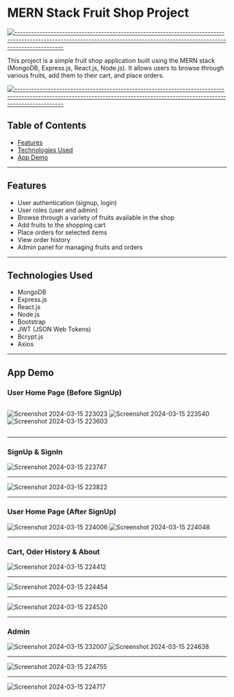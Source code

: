 # MERN Stack Fruit Shop Project

[![-----------------------------------------------------------------------------------------------------------------------------------------------------------------------------](
https://raw.githubusercontent.com/andreasbm/readme/master/assets/lines/aqua.png)](https://github.com/BaseMax?tab=repositories)

This project is a simple fruit shop application built using the MERN stack (MongoDB, Express.js, React.js, Node.js). It allows users to browse through various fruits, add them to their cart, and place orders.

[![-----------------------------------------------------------------------------------------------------------------------------------------------------------------------------](
https://raw.githubusercontent.com/andreasbm/readme/master/assets/lines/aqua.png)](https://github.com/BaseMax?tab=repositories)

## Table of Contents

- [Features](#features)
- [Technologies Used](#technologies-used)
- [App Demo](#app-demo)

---

## Features

- User authentication (signup, login)
- User roles (user and admin)
- Browse through a variety of fruits available in the shop
- Add fruits to the shopping cart
- Place orders for selected items
- View order history
- Admin panel for managing fruits and orders


---

## Technologies Used

- MongoDB
- Express.js
- React.js
- Node.js
- Bootstrap
- JWT (JSON Web Tokens)
- Bcrypt.js
- Axios

---

## App Demo 

### User Home Page (Before SignUp)

<div style="display: flex; justify-content: space-between;">

![Screenshot 2024-03-15 223023](https://github.com/Chamindu77/FruitsExpress-E-commerce_Website/assets/117502200/a9a28def-bbe3-49da-85a3-0ab1c3473330)
![Screenshot 2024-03-15 223540](https://github.com/Chamindu77/FruitsExpress-E-commerce_Website/assets/117502200/ca741a8e-9650-46fc-b02d-2b725163a84b)
![Screenshot 2024-03-15 223603](https://github.com/Chamindu77/FruitsExpress-E-commerce_Website/assets/117502200/4a8f0e61-98c2-47c2-8c94-0084d3151c9b)
</div>

---

### SignUp & SignIn

<div>

![Screenshot 2024-03-15 223747](https://github.com/Chamindu77/FruitsExpress-E-commerce_Website/assets/117502200/794a127b-0e81-4f9d-9f61-22c959460835)

---

![Screenshot 2024-03-15 223822](https://github.com/Chamindu77/FruitsExpress-E-commerce_Website/assets/117502200/af0727ed-f41b-4857-bb96-078154be4490)

    
</div>

---

### User Home Page (After SignUp)

<div>

![Screenshot 2024-03-15 224006](https://github.com/Chamindu77/FruitsExpress-E-commerce_Website/assets/117502200/f9d11590-50bb-4edf-95fe-55444928b142)
![Screenshot 2024-03-15 224048](https://github.com/Chamindu77/FruitsExpress-E-commerce_Website/assets/117502200/0b5876da-8d4b-462d-9f9f-ae967525b664)
    
</div>

---

### Cart, Oder History & About

<div>

![Screenshot 2024-03-15 224412](https://github.com/Chamindu77/FruitsExpress-E-commerce_Website/assets/117502200/50045d3a-55cc-4db6-a1a8-9522b813b538)

---

![Screenshot 2024-03-15 224454](https://github.com/Chamindu77/FruitsExpress-E-commerce_Website/assets/117502200/aba2a23e-6080-4a94-b302-a1955895c914)

---

![Screenshot 2024-03-15 224520](https://github.com/Chamindu77/FruitsExpress-E-commerce_Website/assets/117502200/6c8b44b7-5e92-4e0a-926e-c604b047779c)

</div>

---

### Admin

<div>

![Screenshot 2024-03-15 232007](https://github.com/Chamindu77/FruitsExpress-E-commerce_Website/assets/117502200/432a8801-62f8-4d9f-a2be-c2edbccd4d21)
![Screenshot 2024-03-15 224638](https://github.com/Chamindu77/FruitsExpress-E-commerce_Website/assets/117502200/4b2d8907-6a09-4ced-8001-63cd3027e001)

---

![Screenshot 2024-03-15 224755](https://github.com/Chamindu77/FruitsExpress-E-commerce_Website/assets/117502200/9ae200bf-72b0-4461-a00e-275f29361d35)

---

![Screenshot 2024-03-15 224717](https://github.com/Chamindu77/FruitsExpress-E-commerce_Website/assets/117502200/d9814884-63ac-4e96-a7df-e365c3823535)

</div>
</div>

